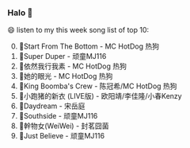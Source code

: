

### Halo 👋

😄 listen to my this week song list of top 10:

0. 🌈Start From The Bottom - MC HotDog 热狗
1. 🌈Super Duper - 顽童MJ116
2. 🌈依然我行我素 - MC HotDog 热狗
3. 🌈她的眼光 - MC HotDog 热狗
4. 🌈King Boomba's Crew - 陈冠希/MC HotDog 热狗
5. 🌈小跑猪的新衣 (LIVE版) - 欧阳靖/李佳隆/小春Kenzy
6. 🌈Daydream - 宋岳庭
7. 🌈Southside - 顽童MJ116
8. 🌈幹物女(WeiWei) - 封茗囧菌
9. 🌈Just Believe - 顽童MJ116

